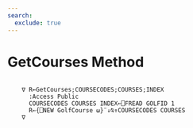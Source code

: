 ```yaml
---
search:
  exclude: true
---
```


<h1 class="heading"><span class="name">GetCourses Method</span></h1>

```apl

    ∇ R←GetCourses;COURSECODES;COURSES;INDEX
      :Access Public
      COURSECODES COURSES INDEX←⎕FREAD GOLFID 1
      R←{⎕NEW GolfCourse ⍵}¨↓⍉↑COURSECODES COURSES
    ∇
```
